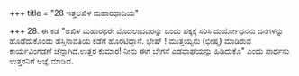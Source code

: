 +++
title = "28 ಇತ್ತಲಖಿಳ ಮಹಾರಥಾದಿಯ"

+++
28. ಈ ಕಡೆ "ಅಖಿಳ ಮಹಾರಥರೇ ಮೊದಲಾದವರನ್ನು ಒಂದು ಪಕ್ಕಕ್ಕೆ ಸರಿಸಿ ದುರ್ಯೋಧನನು ದನಗಳನ್ನು ಹೊಡೆದುಕೊಂಡು ಹಸ್ತಿನಾವತಿಯ ಕಡೆಗೆ ಹೊರಟಿದ್ದಾನೆ. ಭೇಷ್ ! ಮುತ್ತಯ್ಯನು (ಭೀಷ್ಮ) ಮಾಡಿರುವ ಕಾರ್ಯವಿಂಗಡಣೆ ಚೆನ್ನಾಗಿದೆ.ಉತ್ತರ ಕುಮಾರ! ನೀನು ಈಗ ಬೇಗನೆ ಎಡವಾಘೆಯನ್ನು ಹಿಡಿದುಕೊ" ಎಂದು ಪಾರ್ಥನು ಉತ್ತರನಿಗೆ ಆಜ್ಞೆ ಮಾಡಿದ.